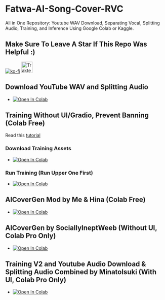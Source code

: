 # Fatwa-AI-Song-Cover-RVC
All in One Repository: Youtube WAV Download, Separating Vocal, Splitting Audio, Training, and Inference Using Google Colab or Kaggle.
## Make Sure To Leave A Star If This Repo Was Helpful :)
[![ko-fi](https://ko-fi.com/img/githubbutton_sm.svg)](https://ko-fi.com/R6R7AH1FA)
<a href="https://trakteer.id/ardha27">
    <img src="https://cdn.trakteer.id/images/embed/trbtn-red-1.png" alt="Trakteer" height="35">
</a>


## Download YouTube WAV and Splitting Audio
- [![Open In Colab](https://colab.research.google.com/assets/colab-badge.svg)](https://colab.research.google.com/github/ardha27/AI-Song-Cover-RVC/blob/main/Download_Youtube_WAV_and_Splitting_Audio.ipynb)

## Training Without UI/Gradio, Prevent Banning (Colab Free)
Read this [tutorial](https://noteardha.notion.site/noteardha/RVC-Training-69e4569b10ee429aae2a41bfb4bb18cc)
### Download Training Assets
- [![Open In Colab](https://colab.research.google.com/assets/colab-badge.svg)](https://colab.research.google.com/github/ardha27/AI-Song-Cover-RVC/blob/main/Download_Training_Assets.ipynb)
### Run Training (Run Upper One First)
- [![Open In Colab](https://colab.research.google.com/assets/colab-badge.svg)](https://colab.research.google.com/github/ardha27/AI-Song-Cover-RVC/blob/main/TrainingV2_NoUI.ipynb)

## AICoverGen Mod by Me & Hina (Colab Free)
- [![Open In Colab](https://colab.research.google.com/assets/colab-badge.svg)](https://github.com/ardha27/AI-Song-Cover-RVC/blob/main/Hina_Mod_AICoverGen_colab.ipynb)

## AICoverGen by SociallyIneptWeeb (Without UI, Colab Pro Only)
- [![Open In Colab](https://colab.research.google.com/assets/colab-badge.svg)](https://colab.research.google.com/github/ardha27/AICoverGen-NoUI-Colab/blob/main/CoverGen_No_UI.ipynb)

## Training V2 and Youtube Audio Download & Splitting Audio Combined by MinatoIsuki (With UI, Colab Pro Only)
- [![Open In Colab](https://colab.research.google.com/assets/colab-badge.svg)](https://colab.research.google.com/github/MinatoIsuki/AI-Song-Cover-RVC/blob/main/Training_V2_and_Youtube_Audio_Download_%26_Splitting_Audio_combined.ipynb)
